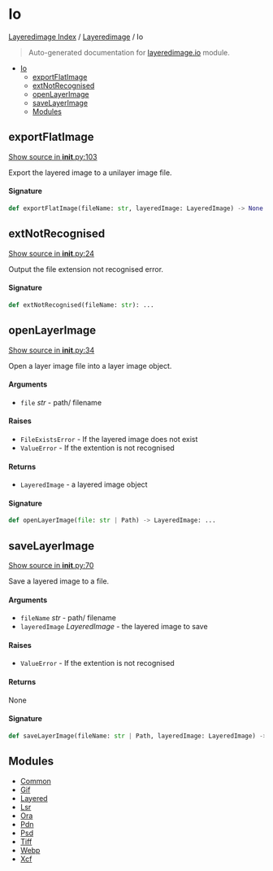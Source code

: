 # Io

[Layeredimage Index](../../README.md#layeredimage-index) /
[Layeredimage](../index.md#layeredimage) /
Io

> Auto-generated documentation for [layeredimage.io](../../../../layeredimage/io/__init__.py) module.

- [Io](#io)
  - [exportFlatImage](#exportflatimage)
  - [extNotRecognised](#extnotrecognised)
  - [openLayerImage](#openlayerimage)
  - [saveLayerImage](#savelayerimage)
  - [Modules](#modules)

## exportFlatImage

[Show source in __init__.py:103](../../../../layeredimage/io/__init__.py#L103)

Export the layered image to a unilayer image file.

#### Signature

```python
def exportFlatImage(fileName: str, layeredImage: LayeredImage) -> None: ...
```



## extNotRecognised

[Show source in __init__.py:24](../../../../layeredimage/io/__init__.py#L24)

Output the file extension not recognised error.

#### Signature

```python
def extNotRecognised(fileName: str): ...
```



## openLayerImage

[Show source in __init__.py:34](../../../../layeredimage/io/__init__.py#L34)

Open a layer image file into a layer image object.

#### Arguments

- `file` *str* - path/ filename

#### Raises

- `FileExistsError` - If the layered image does not exist
- `ValueError` - If the extention is not recognised

#### Returns

- `LayeredImage` - a layered image object

#### Signature

```python
def openLayerImage(file: str | Path) -> LayeredImage: ...
```



## saveLayerImage

[Show source in __init__.py:70](../../../../layeredimage/io/__init__.py#L70)

Save a layered image to a file.

#### Arguments

- `fileName` *str* - path/ filename
- `layeredImage` *LayeredImage* - the layered image to save

#### Raises

- `ValueError` - If the extention is not recognised

#### Returns

None

#### Signature

```python
def saveLayerImage(fileName: str | Path, layeredImage: LayeredImage) -> None: ...
```



## Modules

- [Common](./common.md)
- [Gif](./gif.md)
- [Layered](./layered.md)
- [Lsr](./lsr.md)
- [Ora](./ora.md)
- [Pdn](./pdn.md)
- [Psd](./psd.md)
- [Tiff](./tiff.md)
- [Webp](./webp.md)
- [Xcf](./xcf.md)